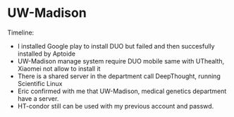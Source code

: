 # UW-Madison

Timeline:

* I installed Google play to install DUO but failed and then succesfully installed by Aptoide
* UW-Madison manage system require DUO mobile same with UThealth, Xiaomei not allow to install it
* There is a shared server in the department call DeepThought, running Scientific Linux
* Eric confirmed with me that UW-Madison, medical genetics department have a server.
* HT-condor still can be used with my previous account and passwd. 
